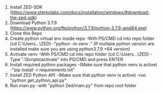 1. Install ZED-SDK (https://www.stereolabs.com/docs/installation/windows/#download-the-zed-sdk)
2. Download Python 3.7.9 (https://www.python.org/ftp/python/3.7.9/python-3.7.9-amd64.exe)
3. Clone this Repo 
4. Create python virtual env inside repo 
    -With PS/CMD cd into repo folder (cd C:\Users\...\ZED)
    -"python -m venv ." (If multiple python version are installed make sure you are using python3.7.9 +64 version)
5. Activate venv
    -With PS/CMD cd into repo folder (cd C:\Users\...\ZED)
    -Type ".\Scripts\activate" into PS/CMD and press ENTER
6. Install required python packages
    -(Make sure that python venv is active)
    -"pip install -r requirements.txt"
7. Install ZED Python API
    -(Make sure that python venv is active)
    -run "python get_python_api.py"
8. Run main.py 
    -with "python Zed/main.py" from repo root folder
